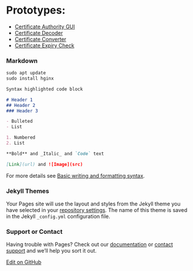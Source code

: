 # Prototypes:

- [Certificate Authority GUI](https://lopeaa.github.io/p/certificate-authority.md) 
- [Certificate Decoder](https://lopeaa.github.io/p/certificate-decoder.md)
- [Certificate  Converter](https://lopeaa.github.io/p/certificate-converter.md)
- [Certificate Expiry Check](https://lopeaa.github.io/p/certificate-expiry-check.md)


### Markdown

```markdown
sudo apt update
sudo install hginx
```

```markdown
Syntax highlighted code block

# Header 1
## Header 2
### Header 3

- Bulleted
- List

1. Numbered
2. List

**Bold** and _Italic_ and `Code` text

[Link](url) and ![Image](src)
```

For more details see [Basic writing and formatting syntax](https://docs.github.com/en/github/writing-on-github/getting-started-with-writing-and-formatting-on-github/basic-writing-and-formatting-syntax).

### Jekyll Themes

Your Pages site will use the layout and styles from the Jekyll theme you have selected in your [repository settings](https://github.com/lopeaa/lopeaa.github.io/settings/pages). The name of this theme is saved in the Jekyll `_config.yml` configuration file.

### Support or Contact

Having trouble with Pages? Check out our [documentation](https://docs.github.com/categories/github-pages-basics/) or [contact support](https://support.github.com/contact) and we’ll help you sort it out.

[Edit on GitHub](https://github.com/lopeaa/lopeaa.github.io/edit/master/README.md)
